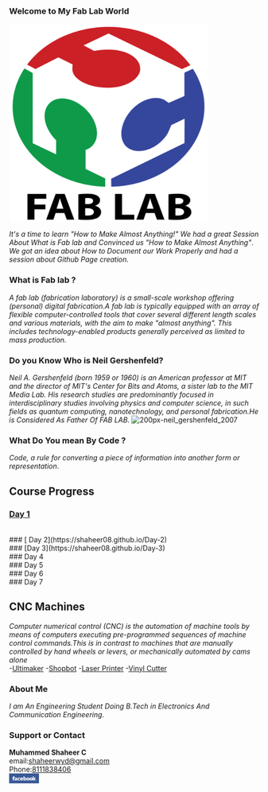 ###                                         Welcome to My Fab Lab World
<img src="fab.png" height="400" width="400" align="middle">

_It's a time to learn "How to Make Almost Anything!"_
_We had a great Session About What is Fab lab and Convinced us "How to Make Almost Anything"_.
_We got an idea about How to Document our Work Properly and had a session about Github Page creation._


### What is Fab lab ?
_A fab lab (fabrication laboratory) is a small-scale workshop offering (personal) digital fabrication.A fab lab is typically equipped with an array of flexible computer-controlled tools that cover several different length scales and various materials, with the aim to make "almost anything". This includes technology-enabled products generally perceived as limited to mass production._
### Do you Know Who is  Neil Gershenfeld?
_Neil A. Gershenfeld (born 1959 or 1960) is an American professor at MIT and the director of MIT's Center for Bits and Atoms, a sister lab to the MIT Media Lab. His research studies are predominantly focused in interdisciplinary studies involving physics and computer science, in such fields as quantum computing, nanotechnology, and personal fabrication.He is Considered As Father Of FAB LAB._
![200px-neil_gershenfeld_2007](https://user-images.githubusercontent.com/30692774/28935753-2f5e0fc2-78a3-11e7-95d1-4183b256a833.jpg)

### What Do You mean By Code ?
_Code, a rule for converting a piece of information into another form or representation_.
## Course Progress
### [Day 1](https://shaheer08.github.io/Day-1)
<br>
### [ Day 2](https://shaheer08.github.io/Day-2)
<br>
### [Day 3](https://shaheer08.github.io/Day-3)
<br>
### Day 4
<br>
### Day 5
<br>
### Day 6
<br>
### Day 7
<br>

## CNC Machines
_Computer numerical control (CNC) is the automation of machine tools by means of computers executing pre-programmed sequences of machine control commands.This is in contrast to machines that are manually controlled by hand wheels or levers, or mechanically automated by cams alone_
<br>
-[Ultimaker](https://shaheer08.github.io/ultimaker)
-[Shopbot](https://shaheer08.github.io/ultimaker)
-[Laser Printer](https://shaheer08.github.io/ultimaker)
-[Vinyl Cutter](https://shaheer08.github.io/ultimaker)


### About Me
_I am An Engineering Student Doing B.Tech in Electronics And Communication Engineering_.
### Support or Contact
**Muhammed Shaheer C**
<br>
email:shaheerwyd@gmail.com
<br>
Phone:<u>8111838406</u>
<br>
[<img src="facebook.jpg" height="20" width="60">](https://m.facebook.com/shaheerkbd?refid=46&tsid&fref=search)
